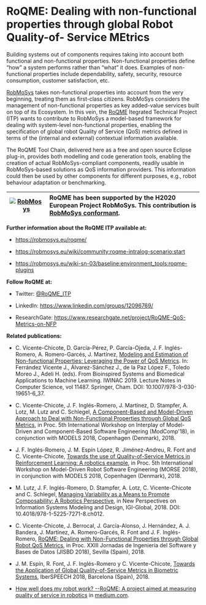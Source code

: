 # RoQME: Dealing with non-functional properties through global Robot Quality-of- Service MEtrics

Building systems out of components requires taking into account both functional and non-functional properties. Non-functional properties define “how” a system performs rather than “what” it does. Examples of non-functional properties include dependability, safety, security, resource consumption, customer satisfaction, etc.

[RobMoSys](https://robmosys.eu) takes non-functional properties into account from the very beginning, treating them as first-class citizens. RobMoSys considers the management of non-functional properties as key added-value services built on top of its Ecosystem. In this vein, the [RoQME](https://robmosys.eu/roqme/) Itegrated Technical Project (ITP) wants to contribute to RobMoSys a model-based framework for dealing with system-level non-functional properties, enabling the specification of global robot Quality of Service (QoS) metrics defined in terms of the (internal and external) contextual information available.

The RoQME Tool Chain, delivered here as a free and open source Eclipse plug-in, provides both modelling and code generation tools, enabling the creation of actual RobMoSys-compliant components, readily usable in RobMoSys-based solutions as QoS information providers. This information could then be used by other components for different purposes, e.g., robot behaviour adaptation or benchmarking.


| [![RobMosys](https://robmosys.eu/wiki/_media/conformance:conformance-150px.png)](https://robmosys.eu/wiki/conformance:start)|RoQME has been supported by the H2020 European Project RobMoSys. This contribution is [RobMoSys conformant](https://robmosys.eu/wiki/conformance:start). |
|-------|:------------|

**Further information about the RoQME ITP available at:**

* https://robmosys.eu/roqme/
  
* https://robmosys.eu/wiki/community:roqme-intralog-scenario:start

* https://robmosys.eu/wiki-sn-03/baseline:environment_tools:roqme-plugins

**Follow RoQME at:**

* Twitter: [@RoQME_ITP](https://twitter.com/roqme_itp)
  
* LinkedIn: https://www.linkedin.com/groups/12096769/ 
  
* ResearchGate: https://www.researchgate.net/project/RoQME-QoS-Metrics-on-NFP

**Related publications:**

* C. Vicente-Chicote, D. García-Pérez, P. García-Ojeda, J. F. Inglés-Romero, A. Romero-Garcés, J. Martínez, [Modeling and Estimation of Non-functional Properties: Leveraging the Power of QoS Metrics](https://www.researchgate.net/publication/332968123). In: Ferrández Vicente J., Álvarez-Sánchez J., de la Paz López F., Toledo Moreo J., Adeli H. (eds). From Bioinspired Systems and Biomedical Applications to Machine Learning. IWINAC 2019. Lecture Notes in Computer Science, vol 11487. Springer, Cham. DOI: 10.1007/978-3-030-19651-6_37.

* C. Vicente-Chicote, J. F. Inglés-Romero, J. Martínez, D. Stampfer, A. Lotz, M. Lutz and C. Schlegel, [A Component-Based and Model-Driven Approach to Deal with Non-Functional Properties through Global QoS Metrics](https://www.researchgate.net/publication/328102310), in Proc. 5th International Workshop on Interplay of Model-Driven and Component-Based Software Engineering (ModComp'18), in conjunction with MODELS 2018, Copenhagen (Denmark), 2018.

* J. F. Inglés-Romero, J. M. Espín López, R. Jiménez-Andreu, R. Font and C. Vicente-Chicote, [Towards the use of Quality-of-Service Metrics in Reinforcement Learning: A robotics example](https://www.researchgate.net/publication/327243001), in Proc. 5th International Workshop on Model-Driven Robot Software Engineering (MORSE 2018), in conjunction with MODELS 2018, Copenhagen (Denmark), 2018.

* M. Lutz, J. F. Inglés-Romero, D. Stampfer, A. Lotz, C. Vicente-Chicote and C. Schlegel, [Managing Variability as a Means to Promote Composability: A Robotics Perspective](https://www.researchgate.net/publication/328792784), in New Perspectives on Information Systems Modeling and Design, IGI-Global, 2018. DOI: 10.4018/978-1-5225-7271-8.ch012.

* C. Vicente-Chicote, J. Berrocal, J. García-Alonso, J. Hernández, A. J. Bandera, J. Martínez, A. Romero-Garcés, R. Font and J. F. Inglés-Romero, [RoQME: Dealing with Non-Functional Properties through Global Robot QoS Metrics](https://www.researchgate.net/publication/327239527), in Proc. XXIII Jornadas de Ingeniería del Software y Bases de Datos (JISBD 2018), Sevilla (Spain), 2018. 

* J. M. Espín, R. Font, J. F. Inglés-Romero y C. Vicente-Chicote, [Towards the Application of Global Quality-of-Service Metrics in Biometric Systems](https://www.researchgate.net/publication/328890945), IberSPEECH 2018, Barcelona (Spain), 2018. 

*	[How well does my robot work? --RoQME: A project aimed at measuring quality of service in robotics](https://medium.com/biometric-vox/how-well-does-my-robot-work-ca98ecc1ab79) in [medium.com](https://medium.com).  
